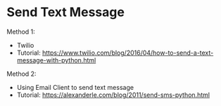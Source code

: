 # Send Text Message

Method 1: 
- Twilio 
- Tutorial: https://www.twilio.com/blog/2016/04/how-to-send-a-text-message-with-python.html


Method 2: 
- Using Email Client to send text message 
- Tutorial: https://alexanderle.com/blog/2011/send-sms-python.html
